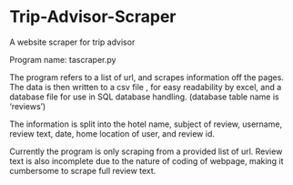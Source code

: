 # Trip-Advisor-Scraper
A website scraper for trip advisor

Program name: tascraper.py

  The program refers to a list of url, and scrapes information off the pages.
The data is then written to a csv file , for easy readability by excel, and a database file for use in SQL database handling. (database table name is ‘reviews’)
	
  The information is split into the hotel name, subject of review, username, review text, date, home location of user, and review id. 

  Currently the program is only scraping from a provided list of url. Review text is also incomplete due to the nature of coding of webpage, making it cumbersome to scrape full review text. 
